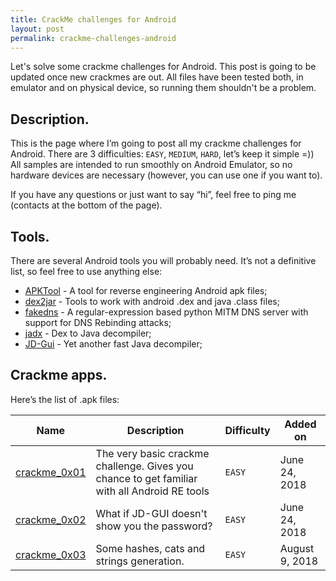 ```yaml
---
title: CrackMe challenges for Android
layout: post
permalink: crackme-challenges-android
---
```

Let's solve some crackme challenges for Android. This post is going to be updated once new crackmes are out. All files have been tested both, in emulator and on physical device, so running them shouldn't be a problem.

## Description.

This is the page where I’m going to post all my crackme challenges for Android. There are 3 difficulties: `EASY`, `MEDIUM`, `HARD`, let’s keep it simple =)) All samples are intended to run smoothly on Android Emulator, so no hardware devices are necessary (however, you can use one if you want to).

If you have any questions or just want to say “hi”, feel free to ping me (contacts at the bottom of the page).

## Tools.

There are several Android tools you will probably need. It’s not a definitive list, so feel free to use anything else:

- [APKTool](https://ibotpeaches.github.io/Apktool/ "APKTool repository") - A tool for reverse engineering Android apk files;
- [dex2jar](https://github.com/pxb1988/dex2jar "dex2jar repository") - Tools to work with android .dex and java .class files;
- [fakedns](https://github.com/Crypt0s/FakeDns "fakedns repository") - A regular-expression based python MITM DNS server with support for DNS Rebinding attacks;
- [jadx](https://github.com/skylot/jadx "jadx repository") - Dex to Java decompiler;
- [JD-Gui](http://jd.benow.ca/ "JD-Gui website") - Yet another fast Java decompiler;

## Crackme apps.

Here’s the list of .apk files:

|Name|Description|Difficulty|Added on|
|---|---|---|---|
|[crackme_0x01](https://github.com/num1r0/android_crackmes/tree/master/crackme_0x01)|The very basic crackme challenge. Gives you chance to get familiar with all Android RE tools|`EASY`|June 24, 2018|
|[crackme_0x02](https://github.com/num1r0/android_crackmes/tree/master/crackme_0x02)|What if JD-GUI doesn't show you the password?|`EASY`|June 24, 2018|
|[crackme_0x03](https://github.com/num1r0/android_crackmes/tree/master/crackme_0x03)|Some hashes, cats and strings generation.|`EASY`|August 9, 2018|
